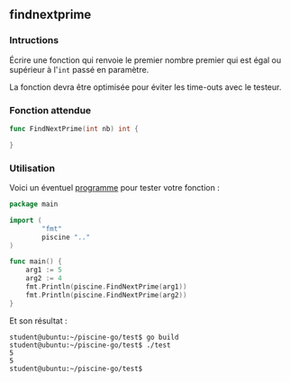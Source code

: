 ## findnextprime

### Intructions

Écrire une fonction qui renvoie le premier nombre premier qui est égal ou supérieur à l'`int` passé en paramètre.

La fonction devra être optimisée pour éviter les time-outs avec le testeur.

### Fonction attendue

```go
func FindNextPrime(int nb) int {

}
```

### Utilisation

Voici un éventuel [programme](TODO-LINK) pour tester votre fonction :

```go
package main

import (
        "fmt"
        piscine ".."
)

func main() {
	arg1 := 5
	arg2 := 4
	fmt.Println(piscine.FindNextPrime(arg1))
	fmt.Println(piscine.FindNextPrime(arg2))
}
```

Et son résultat :

```console
student@ubuntu:~/piscine-go/test$ go build
student@ubuntu:~/piscine-go/test$ ./test
5
5
student@ubuntu:~/piscine-go/test$
```
